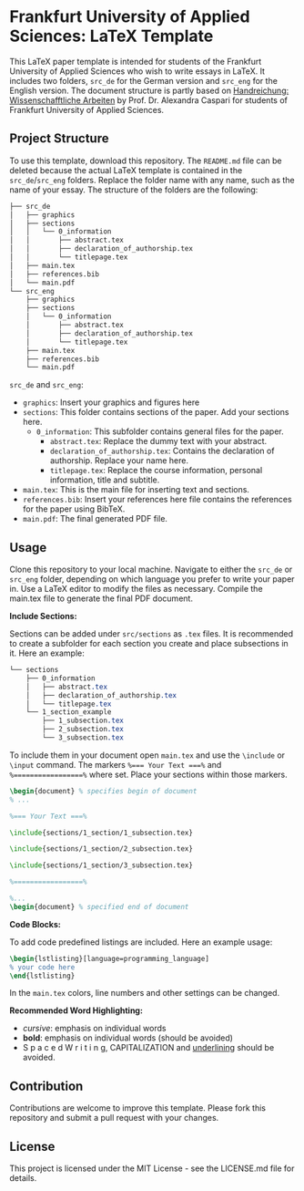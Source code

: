 # Frankfurt University of Applied Sciences: LaTeX Template

This LaTeX paper template is intended for students of the Frankfurt University of Applied Sciences who wish to write essays in LaTeX. It includes two folders, `src_de` for the German version and `src_eng` for the English version. The document structure is partly based on [Handreichung: Wissenschafftliche Arbeiten](https://www.yumpu.com/de/document/read/31685236/handreichung-wissenschaftliche-arbeiten-elearning-der-fh-) by Prof. Dr. Alexandra Caspari for students of Frankfurt University of Applied Sciences.

## Project Structure

To use this template, download this repository. The `README.md` file can be deleted because the actual LaTeX template is contained in the `src_de`/`src_eng` folders. Replace the folder name with any name, such as the name of your essay. The structure of the folders are the following:

```bash
├── src_de
│   ├── graphics
│   ├── sections
│   │   └── 0_information
│   │       ├── abstract.tex
│   │       ├── declaration_of_authorship.tex
│   │       └── titlepage.tex
│   ├── main.tex
│   ├── references.bib
│   └── main.pdf
└── src_eng
    ├── graphics
    ├── sections
    │   └── 0_information
    │       ├── abstract.tex
    │       ├── declaration_of_authorship.tex
    │       └── titlepage.tex
    ├── main.tex
    ├── references.bib
    └── main.pdf
```

`src_de` and `src_eng`:
- `graphics`: Insert your graphics and figures here 
- `sections`: This folder contains sections of the paper. Add your sections here.
  - `0_information`: This subfolder contains general files for the paper.
    - `abstract.tex`: Replace the dummy text with your abstract.
    - `declaration_of_authorship.tex`: Contains the declaration of authorship. Replace your name here.
    - `titlepage.tex`: Replace the course information, personal information, title and subtitle.
- `main.tex`: This is the main file for inserting text and sections.
- `references.bib`: Insert your references here file contains the references for the paper using BibTeX.
- `main.pdf`: The final generated PDF file.

## Usage

Clone this repository to your local machine. Navigate to either the `src_de` or `src_eng` folder, depending on which language you prefer to write your paper in. Use a LaTeX editor to modify the files as necessary. Compile the main.tex file to generate the final PDF document.


**Include Sections:**

Sections can be added under `src/sections` as `.tex` files. It is recommended to create a subfolder for each section you create and place subsections in it. Here an example:

```css
└── sections
    ├── 0_information
    │   ├── abstract.tex
    │   ├── declaration_of_authorship.tex
    │   └── titlepage.tex
    └── 1_section_example
        ├── 1_subsection.tex
        ├── 2_subsection.tex
        └── 3_subsection.tex
```

To include them in your document open `main.tex` and use the `\include` or `\input` command. The markers `%=== Your Text ===%` and `%=================%` where set. Place your sections within those markers.

```tex
\begin{document} % specifies begin of document
% ...

%=== Your Text ===%

\include{sections/1_section/1_subsection.tex}

\include{sections/1_section/2_subsection.tex}

\include{sections/1_section/3_subsection.tex}

%=================%

%...
\begin{document} % specified end of document
```

**Code Blocks:**

To add code predefined listings are included. Here an example usage:

```tex
\begin{lstlisting}[language=programming_language]
% your code here
\end{lstlisting}
```

In the `main.tex` colors, line numbers and other settings can be changed. 

**Recommended Word Highlighting:**

- *cursive*: emphasis on individual words
- **bold**: emphasis on individual words (should be avoided)
- S p a c e d  W r i t i n g, CAPITALIZATION and <u>underlining</u> should be avoided.

## Contribution

Contributions are welcome to improve this template. Please fork this repository and submit a pull request with your changes. 

## License

This project is licensed under the MIT License - see the LICENSE.md file for details.